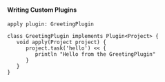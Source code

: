 
#### Writing Custom Plugins
  
    apply plugin: GreetingPlugin

    class GreetingPlugin implements Plugin<Project> {
       void apply(Project project) {
          project.task('hello') << {
             println "Hello from the GreetingPlugin"
          }
       }
    }
